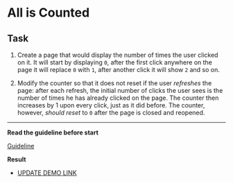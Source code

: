 # All is Counted

## Task

1. Create a page that would display the number of times the user clicked on it. It will start by displaying `0`, after the first click anywhere on the page it will replace `0` with `1`, after another click it will show `2` and so on.

2. Modify the counter so that it does not reset if the user _refreshes_ the page: after each refresh, the initial number of clicks the user sees is the number of times he has already clicked on the page. The counter then increases by 1 upon every click, just as it did before. The counter, however, _should reset_ to `0` after the page is closed and reopened.

---
**Read the guideline before start**

[Guideline](https://github.com/mate-academy/js_task-DOM-guideline)

**Result**

- [UPDATE DEMO LINK](https://<your_account>.github.io/<repo_name>/)
